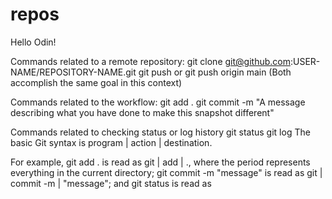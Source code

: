 # repos

Hello Odin!

Commands related to a remote repository:
git clone git@github.com:USER-NAME/REPOSITORY-NAME.git
git push or git push origin main (Both accomplish the same goal in this context)


Commands related to the workflow:
git add .
git commit -m "A message describing what you have done to make this snapshot different"


Commands related to checking status or log history
git status
git log
The basic Git syntax is program | action | destination.

For example,
git add . is read as git | add | ., where the period represents everything in the current directory;
git commit -m "message" is read as git | commit -m | "message"; and
git status is read as 
